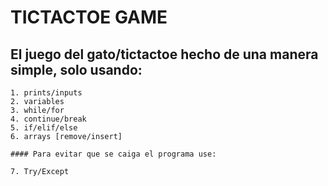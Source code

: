 # TICTACTOE GAME

## El juego del gato/tictactoe hecho de una manera simple, solo usando:

    1. prints/inputs 
    2. variables
    3. while/for
    4. continue/break
    5. if/elif/else
    6. arrays [remove/insert]

    #### Para evitar que se caiga el programa use:

    7. Try/Except